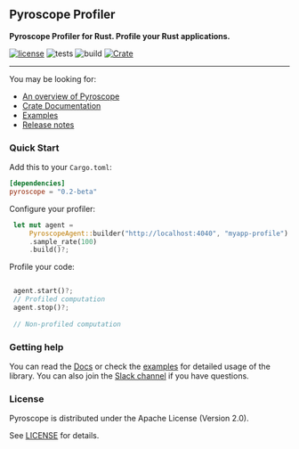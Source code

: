 ## Pyroscope Profiler

**Pyroscope Profiler for Rust. Profile your Rust applications.**

[![license](https://img.shields.io/badge/license-Apache2.0-blue.svg)](LICENSE) 
![tests](https://github.com/omarabid/pyroscope/workflows/Tests/badge.svg)
![build](https://github.com/omarabid/pyroscope/workflows/Build/badge.svg)
[![Crate](https://img.shields.io/crates/v/pyroscope.svg)](https://crates.io/crates/pyroscope)

---

You may be looking for:

- [An overview of Pyroscope](https://pyroscope.io/docs/)
- [Crate Documentation](https://docs.rs/pyroscope/)
- [Examples](examples)
- [Release notes](https://github.com/omarabid/pyroscope/releases)

### Quick Start

Add this to your `Cargo.toml`:

```toml
[dependencies]
pyroscope = "0.2-beta"
```

Configure your profiler:

```rust
 let mut agent =
     PyroscopeAgent::builder("http://localhost:4040", "myapp-profile")
     .sample_rate(100)
     .build()?;
```

Profile your code:

```rust

 agent.start()?;
 // Profiled computation
 agent.stop()?;
 
 // Non-profiled computation
```

### Getting help

You can read the [Docs](https://docs.rs/pyroscope/) or check the [examples](examples) for detailed usage of the library. You can also join the [Slack channel](https://pyroscope.slack.com/archives/C02Q47F8LJH) if you have questions.

### License

Pyroscope is distributed under the Apache License (Version 2.0).

See [LICENSE](LICENSE) for details.
